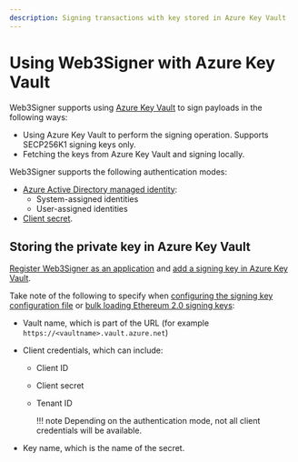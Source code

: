 ```yaml
---
description: Signing transactions with key stored in Azure Key Vault
---
```


# Using Web3Signer with Azure Key Vault

Web3Signer supports using [Azure Key Vault](https://azure.microsoft.com/en-au/services/key-vault/)
to sign payloads in the following ways:

* Using Azure Key Vault to perform the signing operation. Supports SECP256K1 signing keys only.
* Fetching the keys from Azure Key Vault and signing locally.

Web3Signer supports the following authentication modes:

* [Azure Active Directory managed identity]:
    * System-assigned identities
    * User-assigned identities
* [Client secret].

## Storing the private key in Azure Key Vault

[Register Web3Signer as an application] and [add a signing key in Azure Key Vault].

Take note of the following to specify when [configuring the signing key configuration file] or [bulk
loading Ethereum 2.0 signing keys]:

* Vault name, which is part of the URL (for example `https://<vaultname>.vault.azure.net`)
* Client credentials, which can include:

    * Client ID
    * Client secret
    * Tenant ID
    
        !!! note
            Depending on the authentication mode, not all client credentials will be available.

* Key name, which is the name of the secret.

<!-- links -->
[configuring the signing key configuration file]: ../Use-Signing-Keys.md#using-key-configuration-files
[bulk loading Ethereum 2.0 signing keys]: ../Use-Signing-Keys.md#bulk-loading-ethereum-20-keys
[Register Web3Signer as an application]: https://docs.microsoft.com/en-us/azure/key-vault/general/authentication-fundamentals
[add a signing key in Azure Key Vault]: https://docs.microsoft.com/en-us/azure/key-vault/secrets/quick-create-portal#add-a-secret-to-key-vault
[Client secret]: https://docs.microsoft.com/en-us/azure/key-vault/secrets/about-secrets
[Azure Active Directory managed identity]: https://docs.microsoft.com/en-us/azure/app-service/overview-managed-identity?tabs=dotnet